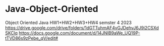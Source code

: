 # Java-Object-Oriented
Object Oriented Java
HW1+HW2+HW3+HW4 semster 4 2023
https://drive.google.com/drive/folders/1dGTTuhmAF4vGJDehvJ6J9i2CSXdSKClq
https://docs.google.com/document/d/14JNIB9aWe_UQ19P-tTVD86s9zPebe_qV/edit#
